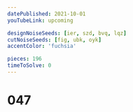 ```yaml
---
datePublished: 2021-10-01
youTubeLink: upcoming

designNoiseSeeds: [ier, szd, bvq, lqz]
cutNoiseSeeds: [fig, ubk, oyk]
accentColor: 'fuchsia'

pieces: 196
timeToSolve: 0
---
```


# 047
